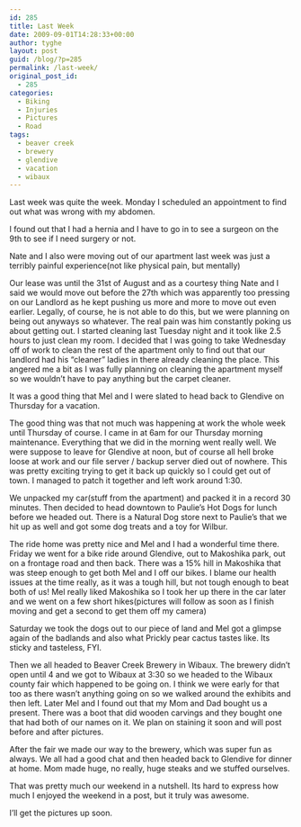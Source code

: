 ```yaml
---
id: 285
title: Last Week
date: 2009-09-01T14:28:33+00:00
author: tyghe
layout: post
guid: /blog/?p=285
permalink: /last-week/
original_post_id:
  - 285
categories:
  - Biking
  - Injuries
  - Pictures
  - Road
tags:
  - beaver creek
  - brewery
  - glendive
  - vacation
  - wibaux
---
```

Last week was quite the week. Monday I scheduled an appointment to find out what was wrong with my abdomen.
  
I found out that I had a hernia and I have to go in to see a surgeon on the 9th to see if I need surgery or not.
  
Nate and I also were moving out of our apartment last week was just a terribly painful experience(not like physical pain, but mentally)
  
Our lease was until the 31st of August and as a courtesy thing Nate and I said we would move out before the 27th which was apparently too pressing on our Landlord as he kept pushing us more and more to move out even earlier. Legally, of course, he is not able to do this, but we were planning on being out anyways so whatever. The real pain was him constantly poking us about getting out. I started cleaning last Tuesday night and it took like 2.5 hours to just clean my room. I decided that I was going to take Wednesday off of work to clean the rest of the apartment only to find out that our landlord had his &#8220;cleaner&#8221; ladies in there already cleaning the place. This angered me a bit as I was fully planning on cleaning the apartment myself so we wouldn&#8217;t have to pay anything but the carpet cleaner.
  
It was a good thing that Mel and I were slated to head back to Glendive on Thursday for a vacation.
  
The good thing was that not much was happening at work the whole week until Thursday of course. I came in at 6am for our Thursday morning maintenance. Everything that we did in the morning went really well. We were suppose to leave for Glendive at noon, but of course all hell broke loose at work and our file server / backup server died out of nowhere. This was pretty exciting trying to get it back up quickly so I could get out of town. I managed to patch it together and left work around 1:30.
  
We unpacked my car(stuff from the apartment) and packed it in a record 30 minutes. Then decided to head downtown to Paulie&#8217;s Hot Dogs for lunch before we headed out. There is a Natural Dog store next to Paulie&#8217;s that we hit up as well and got some dog treats and a toy for Wilbur.
  
The ride home was pretty nice and Mel and I had a wonderful time there. Friday we went for a bike ride around Glendive, out to Makoshika park, out on a frontage road and then back. There was a 15% hill in Makoshika that was steep enough to get both Mel and I off our bikes. I blame our health issues at the time really, as it was a tough hill, but not tough enough to beat both of us! Mel really liked Makoshika so I took her up there in the car later and we went on a few short hikes(pictures will follow as soon as I finish moving and get a second to get them off my camera)
  
Saturday we took the dogs out to our piece of land and Mel got a glimpse again of the badlands and also what Prickly pear cactus tastes like. Its sticky and tasteless, FYI.
  
Then we all headed to Beaver Creek Brewery in Wibaux. The brewery didn&#8217;t open until 4 and we got to Wibaux at 3:30 so we headed to the Wibaux county fair which happened to be going on. I think we were early for that too as there wasn&#8217;t anything going on so we walked around the exhibits and then left. Later Mel and I found out that my Mom and Dad bought us a present. There was a boot that did wooden carvings and they bought one that had both of our names on it. We plan on staining it soon and will post before and after pictures.
  
After the fair we made our way to the brewery, which was super fun as always. We all had a good chat and then headed back to Glendive for dinner at home. Mom made huge, no really, huge steaks and we stuffed ourselves.
  
That was pretty much our weekend in a nutshell. Its hard to express how much I enjoyed the weekend in a post, but it truly was awesome.

I&#8217;ll get the pictures up soon.
